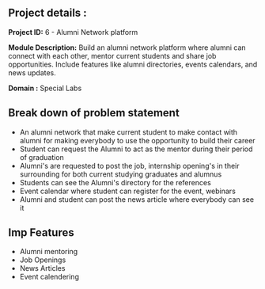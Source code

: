 
## Project details :

**Project ID:** 6 - Alumni Network platform

**Module Description:** Build an alumni network platform where alumni can connect with each other, mentor current students and share job opportunities. Include features like alumni directories, events calendars, and news updates.

**Domain :** Special Labs

## Break down of problem statement

- An alumni network that make current student to make contact with alumni for making everybody to use the opportunity to build their career 
- Student can request the Alumni to act as the mentor during their period of graduation
- Alumni's are requested to post the job, internship opening's in their surrounding for both current studying graduates and alumnus
- Students can see the Alumni's directory for the references
- Event calendar where student can register for the event, webinars
- Alumni and student can post the news article where everybody can see it

## Imp Features
- Alumni mentoring
- Job Openings
- News Articles
- Event calendering

